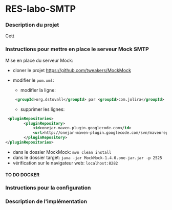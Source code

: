 # RES-labo-SMTP

### Description du projet 

Cett

### Instructions pour mettre en place le serveur Mock SMTP

Mise en place du serveur Mock: 

- cloner le projet https://github.com/tweakers/MockMock

- modifier le `pom.xml`: 
  
  -  modifier la ligne:
  
  ```xml
   <groupId>org.dstovall</groupId> par <groupId>com.jolira</groupId>
  ```
  
  -  supprimer les lignes:

```xml
 <pluginRepositories>
        <pluginRepository>
            <id>onejar-maven-plugin.googlecode.com</id>
            <url>http://onejar-maven-plugin.googlecode.com/svn/mavenrepo</url>
        </pluginRepository>
</pluginRepositories>
```

- dans le dossier MockMock: `mvn clean install`
- dans le dossier target: `java -jar MockMock-1.4.0.one-jar.jar -p 2525`
- vérification sur le navigateur web: `localhost:8282`



#### TO DO DOCKER



### Instructions pour la configuration



### Description de l'implémentation

 




